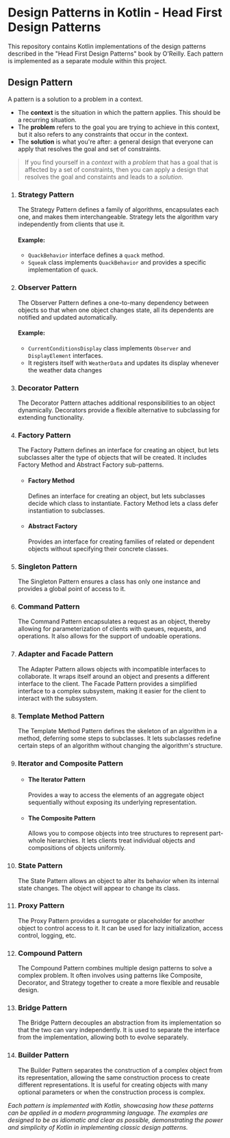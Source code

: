 # Design Patterns in Kotlin - Head First Design Patterns

This repository contains Kotlin implementations of the design patterns described in the "Head First Design Patterns" book by O'Reilly. Each pattern is implemented as a separate module within this project.

## Design Pattern
A pattern is a solution to a problem in a context.
- The **context** is the situation in which the pattern applies. This should be  a recurring situation.
- The **problem** refers to the goal you are trying to achieve in this context, but it also refers to any constraints that occur in the context.
- The **solution** is what you're after: a general design that everyone can apply that resolves the goal and set of constraints.

> If you find yourself in a *context* with a *problem* that has a goal that is affected by a set of constraints, then you can apply a design that resolves the goal and constaints and leads to a *solution*.


1. ### Strategy Pattern
   The Strategy Pattern defines a family of algorithms, encapsulates each one, and makes them interchangeable. Strategy lets the algorithm vary independently from clients that use it.

   #### Example:  
   - `QuackBehavior` interface defines a `quack` method.
   - `Squeak` class implements `QuackBehavior` and provides a specific implementation of `quack`.

2. ### Observer Pattern
   The Observer Pattern defines a one-to-many dependency between objects so that when one object changes state, all its dependents are notified and updated automatically.

   #### Example:  
   - `CurrentConditionsDisplay` class implements `Observer` and `DisplayElement` interfaces.
   - It registers itself with `WeatherData` and updates its display whenever the weather data changes
3. ### Decorator Pattern
   The Decorator Pattern attaches additional responsibilities to an object dynamically. Decorators provide a flexible alternative to subclassing for extending functionality.

4. ### Factory Pattern 
   The Factory Pattern defines an interface for creating an object, but lets subclasses alter the type of objects that will be created. It includes Factory Method and Abstract Factory sub-patterns.

    - #### Factory Method
      Defines an interface for creating an object, but lets subclasses decide which class to instantiate. Factory Method lets a class defer instantiation to subclasses.

    - #### Abstract Factory
      Provides an interface for creating families of related or dependent objects without specifying their concrete classes.

5. ### Singleton Pattern
   The Singleton Pattern ensures a class has only one instance and provides a global point of access to it.

6. ### Command Pattern
   The Command Pattern encapsulates a request as an object, thereby allowing for parameterization of clients with queues, requests, and operations. It also allows for the support of undoable operations.

7. ### Adapter and Facade Pattern
   The Adapter Pattern allows objects with incompatible interfaces to collaborate. It wraps itself around an object and presents a different interface to the client. The Facade Pattern provides a simplified interface to a complex subsystem, making it easier for the client to interact with the subsystem.

8. ### Template Method Pattern
   The Template Method Pattern defines the skeleton of an algorithm in a method, deferring some steps to subclasses. It lets subclasses redefine certain steps of an algorithm without changing the algorithm's structure.
9. ### Iterator and Composite Pattern
   - #### The Iterator Pattern
     Provides a way to access the elements of an aggregate object sequentially without exposing its underlying representation. 
   - #### The Composite Pattern 
     Allows you to compose objects into tree structures to represent part-whole hierarchies. It lets clients treat individual objects and compositions of objects uniformly.

10. ### State Pattern
    The State Pattern allows an object to alter its behavior when its internal state changes. The object will appear to change its class.

11. ### Proxy Pattern
    The Proxy Pattern provides a surrogate or placeholder for another object to control access to it. It can be used for lazy initialization, access control, logging, etc.

12. ### Compound Pattern
    The Compound Pattern combines multiple design patterns to solve a complex problem. It often involves using patterns like Composite, Decorator, and Strategy together to create a more flexible and reusable design.
13. ### Bridge Pattern
    The Bridge Pattern decouples an abstraction from its implementation so that the two can vary independently. It is used to separate the interface from the implementation, allowing both to evolve separately.
14. ### Builder Pattern
    The Builder Pattern separates the construction of a complex object from its representation, allowing the same construction process to create different representations. It is useful for creating objects with many optional parameters or when the construction process is complex.

<em>Each pattern is implemented with Kotlin, showcasing how these patterns can be applied in a modern programming language. The examples are designed to be as idiomatic and clear as possible, demonstrating the power and simplicity of Kotlin in implementing classic design patterns.</em>
